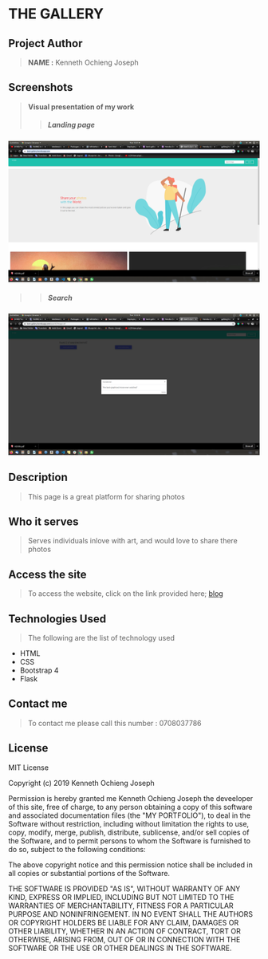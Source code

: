 # THE GALLERY


## Project Author
> **NAME :** Kenneth Ochieng Joseph

## Screenshots
> **Visual presentation of my work**
 >>##### Landing page
![this shows the top page](static/images/one.png)
 >>##### Search 
![this shows the top page](static/images/two.png)

 ## Description
>This page is a great platform for sharing photos

## Who it serves
>Serves individuals inlove with art, and would love to share there photos 
## Access the site
> To access the website, click on the link provided here;
>[blog]()

## Technologies Used
>The following are the list of technology used
 - HTML
 - CSS
 - Bootstrap 4
 - Flask
 ## Contact me
 > To contact me please call this number : 0708037786

 ## License
  MIT License

Copyright (c) 2019 Kenneth Ochieng Joseph

Permission is hereby granted me Kenneth Ochieng Joseph the deveeloper of this site, free of charge, to any person obtaining a copy
of this software and associated documentation files (the "MY PORTFOLIO"), to deal
in the Software without restriction, including without limitation the rights
to use, copy, modify, merge, publish, distribute, sublicense, and/or sell
copies of the Software, and to permit persons to whom the Software is
furnished to do so, subject to the following conditions:

The above copyright notice and this permission notice shall be included in all
copies or substantial portions of the Software.

THE SOFTWARE IS PROVIDED "AS IS", WITHOUT WARRANTY OF ANY KIND, EXPRESS OR
IMPLIED, INCLUDING BUT NOT LIMITED TO THE WARRANTIES OF MERCHANTABILITY,
FITNESS FOR A PARTICULAR PURPOSE AND NONINFRINGEMENT. IN NO EVENT SHALL THE
AUTHORS OR COPYRIGHT HOLDERS BE LIABLE FOR ANY CLAIM, DAMAGES OR OTHER
LIABILITY, WHETHER IN AN ACTION OF CONTRACT, TORT OR OTHERWISE, ARISING FROM,
OUT OF OR IN CONNECTION WITH THE SOFTWARE OR THE USE OR OTHER DEALINGS IN THE
SOFTWARE. 